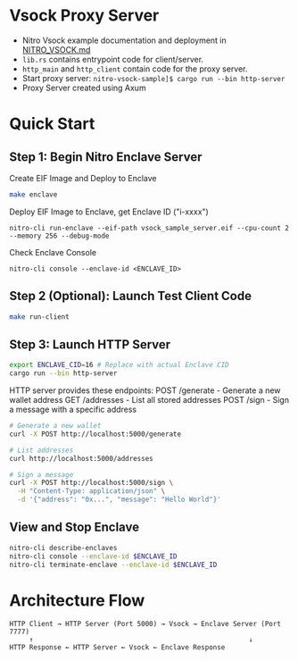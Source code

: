 # Vsock Proxy Server

- Nitro Vsock example documentation and deployment in [NITRO_VSOCK.md](NITRO_VSOCK.md)
- `lib.rs` contains entrypoint code for client/server.
- `http_main` and `http_client` contain code for the proxy server.
- Start proxy server: `nitro-vsock-sample]$ cargo run --bin http-server`
- Proxy Server created using Axum

# Quick Start

## Step 1: Begin Nitro Enclave Server

Create EIF Image and Deploy to Enclave
```bash
make enclave
```

Deploy EIF Image to Enclave, get Enclave ID ("i-xxxx")
```
nitro-cli run-enclave --eif-path vsock_sample_server.eif --cpu-count 2 --memory 256 --debug-mode
```

Check Enclave Console
```
nitro-cli console --enclave-id <ENCLAVE_ID>
```

## Step 2 (Optional): Launch Test Client Code

```bash
make run-client
```

## Step 3: Launch HTTP Server
```bash
export ENCLAVE_CID=16 # Replace with actual Enclave CID
cargo run --bin http-server
```

HTTP server provides these endpoints:
POST /generate - Generate a new wallet address
GET /addresses - List all stored addresses
POST /sign - Sign a message with a specific address

```bash
# Generate a new wallet
curl -X POST http://localhost:5000/generate

# List addresses
curl http://localhost:5000/addresses

# Sign a message
curl -X POST http://localhost:5000/sign \
  -H "Content-Type: application/json" \
  -d '{"address": "0x...", "message": "Hello World"}'
```

## View and Stop Enclave
```bash
nitro-cli describe-enclaves
nitro-cli console --enclave-id $ENCLAVE_ID
nitro-cli terminate-enclave --enclave-id $ENCLAVE_ID
```


# Architecture Flow

```
HTTP Client → HTTP Server (Port 5000) → Vsock → Enclave Server (Port 7777)
     ↑                                                      ↓
HTTP Response ← HTTP Server ← Vsock ← Enclave Response
```
